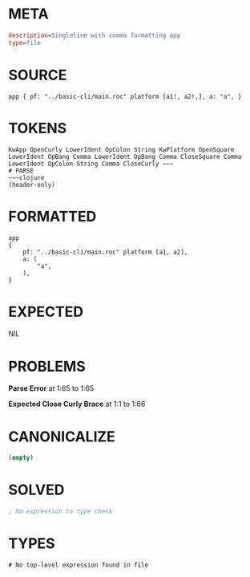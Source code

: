 # META
~~~ini
description=Singleline with comma formatting app
type=file
~~~
# SOURCE
~~~roc
app { pf: "../basic-cli/main.roc" platform [a1!, a2!,], a: "a", }
~~~
# TOKENS
~~~text
KwApp OpenCurly LowerIdent OpColon String KwPlatform OpenSquare LowerIdent OpBang Comma LowerIdent OpBang Comma CloseSquare Comma LowerIdent OpColon String Comma CloseCurly ~~~
# PARSE
~~~clojure
(header-only)
~~~
# FORMATTED
~~~roc
app
{
	pf: "../basic-cli/main.roc" platform [a1, a2],
	a: (
		"a",
	),
}

~~~
# EXPECTED
NIL
# PROBLEMS
**Parse Error**
at 1:65 to 1:65

**Expected Close Curly Brace**
at 1:1 to 1:66

# CANONICALIZE
~~~clojure
(empty)
~~~
# SOLVED
~~~clojure
; No expression to type check
~~~
# TYPES
~~~roc
# No top-level expression found in file
~~~
